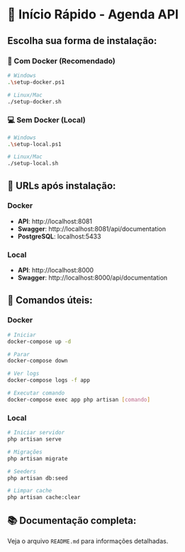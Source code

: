 # 🚀 Início Rápido - Agenda API

## Escolha sua forma de instalação:

### 🐳 Com Docker (Recomendado)
```bash
# Windows
.\setup-docker.ps1

# Linux/Mac
./setup-docker.sh
```

### 💻 Sem Docker (Local)
```bash
# Windows
.\setup-local.ps1

# Linux/Mac
./setup-local.sh
```

## 📍 URLs após instalação:

### Docker
- **API**: http://localhost:8081
- **Swagger**: http://localhost:8081/api/documentation
- **PostgreSQL**: localhost:5433

### Local
- **API**: http://localhost:8000
- **Swagger**: http://localhost:8000/api/documentation

## 🔧 Comandos úteis:

### Docker
```bash
# Iniciar
docker-compose up -d

# Parar
docker-compose down

# Ver logs
docker-compose logs -f app

# Executar comando
docker-compose exec app php artisan [comando]
```

### Local
```bash
# Iniciar servidor
php artisan serve

# Migrações
php artisan migrate

# Seeders
php artisan db:seed

# Limpar cache
php artisan cache:clear
```

## 📚 Documentação completa:
Veja o arquivo `README.md` para informações detalhadas.